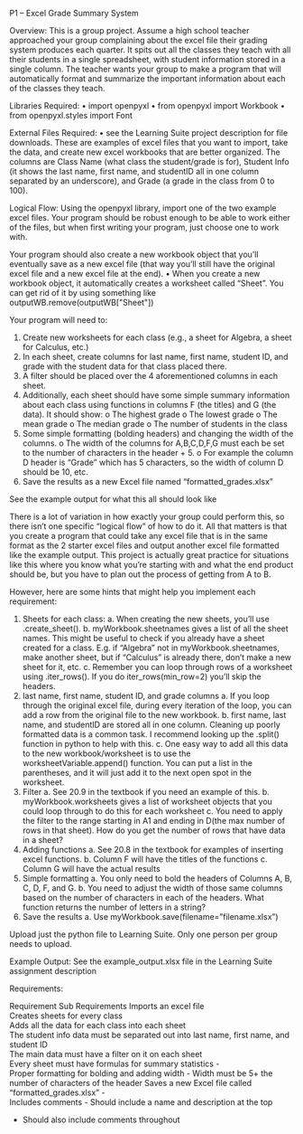 P1 – Excel Grade Summary System

Overview:
This is a group project. Assume a high school teacher approached your group complaining about the excel file their grading system produces each quarter. It spits out all the classes they teach with all their students in a single spreadsheet, with student information stored in a single column. The teacher wants your group to make a program that will automatically format and summarize the important information about each of the classes they teach.

Libraries Required:
•	import openpyxl
•	from openpyxl import Workbook
•	from openpyxl.styles import Font

External Files Required:
•	see the Learning Suite project description for file downloads. These are examples of excel files that you want to import, take the data, and create new excel workbooks that are better organized. The columns are Class Name (what class the student/grade is for), Student Info (it shows the last name, first name, and studentID all in one column separated by an underscore), and Grade (a grade in the class from 0 to 100).

Logical Flow:
Using the openpyxl library, import one of the two example excel files. Your program should be robust enough to be able to work either of the files, but when first writing your program, just choose one to work with.

Your program should also create a new workbook object that you’ll eventually save as a new excel file (that way you’ll still have the original excel file and a new excel file at the end).
•	When you create a new workbook object, it automatically creates a worksheet called “Sheet”. You can get rid of it by using something like outputWB.remove(outputWB["Sheet"])

Your program will need to:
1.	Create new worksheets for each class (e.g., a sheet for Algebra, a sheet for Calculus, etc.)
2.	In each sheet, create columns for last name, first name, student ID, and grade with the student data for that class placed there.
3.	A filter should be placed over the 4 aforementioned columns in each sheet.
4.	Additionally, each sheet should have some simple summary information about each class using functions in columns F (the titles) and G (the data). It should show:
o	The highest grade
o	The lowest grade
o	The mean grade
o	The median grade
o	The number of students in the class
5.	Some simple formatting (bolding headers) and changing the width of the columns.
o	The width of the columns for A,B,C,D,F,G must each be set to the number of characters in the header + 5. 
o	For example the column D header is “Grade” which has 5 characters, so the width of column D should be 10, etc.
6.	Save the results as a new Excel file named “formatted_grades.xlsx”

See the example output for what this all should look like

There is a lot of variation in how exactly your group could perform this, so there isn’t one specific “logical flow” of how to do it. All that matters is that you create a program that could take any excel file that is in the same format as the 2 starter excel files and output another excel file formatted like the example output. This project is actually great practice for situations like this where you know what you’re starting with and what the end product should be, but you have to plan out the process of getting from A to B.

However, here are some hints that might help you implement each requirement:

1.	Sheets for each class:
a.	When creating the new sheets, you’ll use .create_sheet().
b.	myWorkbook.sheetnames gives a list of all the sheet names. This might be useful to check if you already have a sheet created for a class. E.g. if “Algebra” not in myWorkbook.sheetnames, make another sheet, but if “Calculus” is already there, don’t make a new sheet for it, etc.
c.	Remember you can loop through rows of a worksheet using .iter_rows(). If you do iter_rows(min_row=2) you’ll skip the headers.
2.	last name, first name, student ID, and grade columns
a.	If you loop through the original excel file, during every iteration of the loop, you can add a row from the original file to the new workbook.
b.	first name, last name, and studentID are stored all in one column. Cleaning up poorly formatted data is a common task. I recommend looking up the .split() function in python to help with this.
c.	One easy way to add all this data to the new workbook/worksheet is to use the worksheetVariable.append() function. You can put a list in the parentheses, and it will just add it to the next open spot in the worksheet.
3.	Filter
a.	See 20.9 in the textbook if you need an example of this.
b.	myWorkbook.worksheets gives a list of worksheet objects that you could loop through to do this for each worksheet
c.	You need to apply the filter to the range starting in A1 and ending in D(the max number of rows in that sheet). How do you get the number of rows that have data in a sheet?
4.	Adding functions
a.	See 20.8 in the textbook for examples of inserting excel functions.
b.	Column F will have the titles of the functions
c.	Column G will have the actual results
5.	Simple formatting
a.	You only need to bold the headers of Columns A, B, C, D, F, and G.
b.	You need to adjust the width of those same columns based on the number of characters in each of the headers. What function returns the number of letters in a string?
6.	Save the results
a.	Use myWorkbook.save(filename=”filename.xlsx”)

Upload just the python file to Learning Suite. Only one person per group needs to upload.


Example Output:
See the example_output.xlsx file in the Learning Suite assignment description

Requirements:

Requirement	Sub Requirements
Imports an excel file	
Creates sheets for every class	
Adds all the data for each class into each sheet	
The student info data must be separated out into last name, first name, and student ID	
The main data must have a filter on it on each sheet	
Every sheet must have formulas for summary statistics	-	
Proper formatting for bolding and adding width	-	Width must be 5+ the number of characters of the header
Saves a new Excel file called “formatted_grades.xlsx”	-	
Includes comments	-	Should include a name and description at the top
-	Should also include comments throughout

